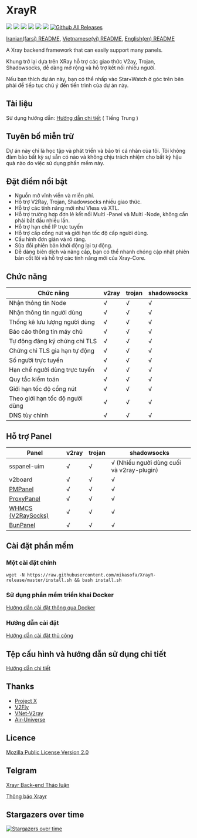 # XrayR

[![](https://img.shields.io/badge/TgChat-@XrayR讨论-blue.svg)](https://t.me/XrayR_project)
[![](https://img.shields.io/badge/Channel-@XrayR通知-blue.svg)](https://t.me/XrayR_channel)
![](https://img.shields.io/github/stars/mikasofa/XrayR)
![](https://img.shields.io/github/forks/mikasofa/XrayR)
![](https://github.com/mikasofa/XrayR/actions/workflows/release.yml/badge.svg)
![](https://github.com/mikasofa/XrayR/actions/workflows/docker.yml/badge.svg)
[![Github All Releases](https://img.shields.io/github/downloads/mikasofa/XrayR/total.svg)]()

[Iranian(farsi) README](https://github.com/mikasofa/XrayR/blob/master/README_Fa.md), [Vietnamese(vi) README](https://github.com/mikasofa/XrayR/blob/master/README-vi.md), [English(en) README](https://github.com/mikasofa/XrayR/blob/master/README-en.md)

A Xray backend framework that can easily support many panels.

Khung trở lại dựa trên XRay hỗ trợ các giao thức V2ay, Trojan, Shadowsocks, dễ dàng mở rộng và hỗ trợ kết nối nhiều người.

Nếu bạn thích dự án này, bạn có thể nhấp vào Star+Watch ở góc trên bên phải để tiếp tục chú ý đến tiến trình của dự án này.

## Tài liệu
Sử dụng hướng dẫn: [Hướng dẫn chi tiết](https://xrayr-project.github.io/XrayR-doc/) ( Tiếng Trung )

## Tuyên bố miễn trừ

Dự án này chỉ là học tập và phát triển và bảo trì cá nhân của tôi. Tôi không đảm bảo bất kỳ sự sẵn có nào và không chịu trách nhiệm cho bất kỳ hậu quả nào do việc sử dụng phần mềm này.

## Đặt điểm nổi bật

* Nguồn mở vĩnh viễn và miễn phí.
* Hỗ trợ V2Ray, Trojan, Shadowsocks nhiều giao thức.
* Hỗ trợ các tính năng mới như Vless và XTL.
* Hỗ trợ trường hợp đơn lẻ kết nối Multi -Panel và Multi -Node, không cần phải bắt đầu nhiều lần.
* Hỗ trợ hạn chế IP trực tuyến
* Hỗ trợ cấp cổng nút và giới hạn tốc độ cấp người dùng.
* Cấu hình đơn giản và rõ ràng.
* Sửa đổi phiên bản khởi động lại tự động.
* Dễ dàng biên dịch và nâng cấp, bạn có thể nhanh chóng cập nhật phiên bản cốt lõi và hỗ trợ các tính năng mới của Xray-Core.

## Chức năng

| Chức năng        | v2ray | trojan | shadowsocks |
|-----------|-------|--------|-------------|
| Nhận thông tin Node    | √     | √      | √           |
| Nhận thông tin người dùng    | √     | √      | √           |
| Thống kê lưu lượng người dùng    | √     | √      | √           |
| Báo cáo thông tin máy chủ   | √     | √      | √           |
| Tự động đăng ký chứng chỉ TLS | √     | √      | √           |
| Chứng chỉ TLS gia hạn tự động | √     | √      | √           |
| Số người trực tuyến    | √     | √      | √           |
| Hạn chế người dùng trực tuyến    | √     | √      | √           |
| Quy tắc kiểm toán      | √     | √      | √           |
| Giới hạn tốc độ cổng nút    | √     | √      | √           |
| Theo giới hạn tốc độ người dùng    | √     | √      | √           |
| DNS tùy chỉnh    | √     | √      | √           |

## Hỗ trợ Panel 

| Panel                                                     | v2ray | trojan | shadowsocks             |
|--------------------------------------------------------|-------|--------|-------------------------|
| sspanel-uim                                            | √     | √      | √ (Nhiều người dùng cuối và v2ray-plugin) |
| v2board                                                | √     | √      | √                       |
| [PMPanel](https://github.com/ByteInternetHK/PMPanel)   | √     | √      | √                       |
| [ProxyPanel](https://github.com/ProxyPanel/ProxyPanel) | √     | √      | √                       |
| [WHMCS (V2RaySocks)](https://v2raysocks.doxtex.com/)   | √     | √      | √                       |
| [BunPanel](https://github.com/pennyMorant/bunpanel-release)   | √     | √      | √                       |

## Cài đặt phần mềm

### Một cài đặt chính

```
wget -N https://raw.githubusercontent.com/mikasofa/XrayR-release/master/install.sh && bash install.sh
```

### Sử dụng phần mềm triển khai Docker

[Hướng dẫn cài đặt thông qua Docker](https://xrayr-project.github.io/XrayR-doc/xrayr-xia-zai-he-an-zhuang/install/docker)

### Hướng dẫn cài đặt

[Hướng dẫn cài đặt thủ công](https://xrayr-project.github.io/XrayR-doc/xrayr-xia-zai-he-an-zhuang/install/manual)

## Tệp cấu hình và hướng dẫn sử dụng chi tiết

[Hướng dẫn chi tiết](https://xrayr-project.github.io/XrayR-doc/)

## Thanks

* [Project X](https://github.com/XTLS/)
* [V2Fly](https://github.com/v2fly)
* [VNet-V2ray](https://github.com/ProxyPanel/VNet-V2ray)
* [Air-Universe](https://github.com/crossfw/Air-Universe)

## Licence

[Mozilla Public License Version 2.0](https://github.com/mikasofa/XrayR/blob/master/LICENSE)

## Telgram

[Xrayr Back-end Thảo luận](https://t.me/XrayR_project)

[Thông báo Xrayr](https://t.me/XrayR_channel)

## Stargazers over time

[![Stargazers over time](https://starchart.cc/mikasofa/XrayR.svg)](https://starchart.cc/mikasofa/XrayR)
